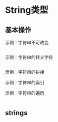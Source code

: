 # String类型


## 基本操作



示例：字符串不可改变

```go


```


示例：字符串的转义字符

```go

```


示例：字符串的拼接



示例：字符串的索引



示例：字符串的遍历

```go

```



## strings

